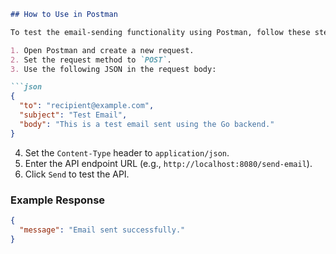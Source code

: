 ```markdown
## How to Use in Postman

To test the email-sending functionality using Postman, follow these steps:

1. Open Postman and create a new request.
2. Set the request method to `POST`.
3. Use the following JSON in the request body:

```json
{
  "to": "recipient@example.com",
  "subject": "Test Email",
  "body": "This is a test email sent using the Go backend."
}
```

4. Set the `Content-Type` header to `application/json`.
5. Enter the API endpoint URL (e.g., `http://localhost:8080/send-email`).
6. Click `Send` to test the API.

### Example Response

```json
{
  "message": "Email sent successfully."
}
```
```